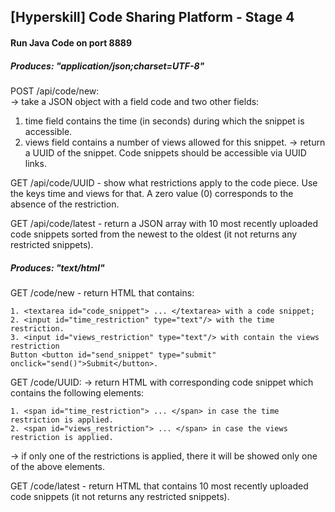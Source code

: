 
## [Hyperskill] Code Sharing Platform - Stage 4

#### Run Java Code on port 8889
 
##### Produces: "application/json;charset=UTF-8"
POST /api/code/new:  
-> take a JSON object with a field code and two other fields:
1. time field contains the time (in seconds) during which the snippet is accessible.
2. views field contains a number of views allowed for this snippet.
-> return a UUID of the snippet.
Code snippets should be accessible via UUID links.

GET /api/code/UUID - show what restrictions apply to the code piece. Use the keys time and views for that. A zero value (0) corresponds to the absence of the restriction.

GET /api/code/latest - return a JSON array with 10 most recently uploaded code snippets sorted from the newest to the oldest (it not returns any restricted snippets).


##### Produces: "text/html"
GET /code/new - return HTML that contains:
     
    1. <textarea id="code_snippet"> ... </textarea> with a code snippet;
    2. <input id="time_restriction" type="text"/> with the time restriction.
    3. <input id="views_restriction" type="text"/> with contain the views restriction
    Button <button id="send_snippet" type="submit" onclick="send()">Submit</button>.
    
GET /code/UUID:
-> return HTML with corresponding code snippet which contains the following elements:

    1. <span id="time_restriction"> ... </span> in case the time restriction is applied.
    2. <span id="views_restriction"> ... </span> in case the views restriction is applied.
-> if only one of the restrictions is applied, there it will be showed only one of the above elements.

GET /code/latest - return HTML that contains 10 most recently uploaded code snippets (it not returns any restricted snippets). 